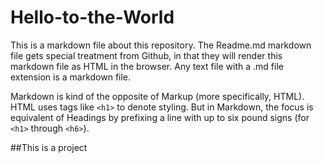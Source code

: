 # Hello-to-the-World

This is a markdown file about this repository.
The Readme.md markdown file gets special treatment from Github,
in that they will render this markdown file as HTML in the browser. Any text file with a .md file extension is a markdown file.

Markdown is kind of the opposite of Markup (more specifically, HTML). HTML uses tags like `<h1>` to denote styling. But in Markdown, the focus is equivalent of Headings by prefixing a line with up to six pound signs (for `<h1>` through `<h6>`).
  
 ##This is a project
